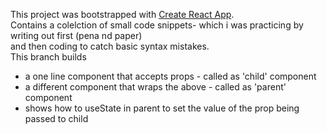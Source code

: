 This project was bootstrapped with [Create React App](https://github.com/facebook/create-react-app).  
Contains a colelction of small code snippets- which i was practicing by writing out first (pena nd paper)  
and then coding to catch basic syntax mistakes.  
This branch builds  
- a one line component that accepts  props - called as 'child' component
- a different component that wraps the above - called as 'parent' component
- shows how to useState in parent to set the value of the prop being passed to child 
